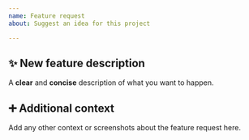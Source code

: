 ```yaml
---
name: Feature request
about: Suggest an idea for this project

---
```


## ✨ New feature description
A **clear** and **concise** description of what you want to happen.

## ➕ Additional context
Add any other context or screenshots about the feature request here.
